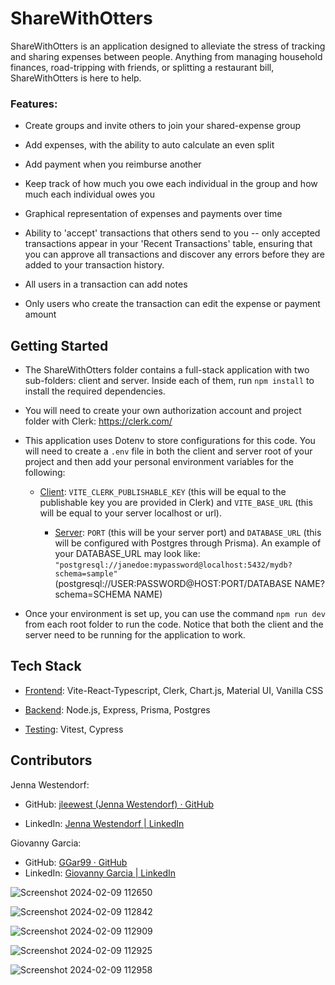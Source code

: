 # ShareWithOtters

ShareWithOtters is an application designed to alleviate the stress of tracking and sharing expenses between people. Anything from managing household finances, road-tripping with friends, or splitting a restaurant bill, ShareWithOtters is here to help.

### Features:

- Create groups and invite others to join your shared-expense group

- Add expenses, with the ability to auto calculate an even split

- Add payment when you reimburse another

- Keep track of how much you owe each individual in the group and how much each individual owes you

- Graphical representation of expenses and payments over time

- Ability to 'accept' transactions that others send to you -- only accepted transactions appear in your 'Recent Transactions' table, ensuring that you can approve all transactions and discover any errors before they are added to your transaction history.

- All users in a transaction can add notes

- Only users who create the transaction can edit the expense or payment amount

## Getting Started

- The ShareWithOtters folder contains a full-stack application with two sub-folders: client and server. Inside each of them, run `npm install` to install the required dependencies.

- You will need to create your own authorization account and project folder with Clerk: https://clerk.com/

- This application uses Dotenv to store configurations for this code. You will need to create a `.env` file in both the client and server root of your project and then add your personal environment variables for the following:

  - <u>Client</u>: `VITE_CLERK_PUBLISHABLE_KEY` (this will be equal to the publishable key you are provided in Clerk) and `VITE_BASE_URL` (this will be equal to your server localhost or url).

    - <u>Server</u>: `PORT` (this will be your server port) and `DATABASE_URL` (this will be configured with Postgres through Prisma). An example of your DATABASE_URL may look like: `"postgresql://janedoe:mypassword@localhost:5432/mydb?schema=sample"` (postgresql://USER:PASSWORD@HOST:PORT/DATABASE NAME?schema=SCHEMA NAME)

- Once your environment is set up, you can use the command `npm run dev` from each root folder to run the code. Notice that both the client and the server need to be running for the application to work.

## Tech Stack

- <u>Frontend</u>: Vite-React-Typescript, Clerk, Chart.js, Material UI, Vanilla CSS

- <u>Backend</u>: Node.js, Express, Prisma, Postgres

- <u>Testing</u>: Vitest, Cypress

## Contributors

Jenna Westendorf:

- GitHub: [jleewest (Jenna Westendorf) · GitHub](https://github.com/jleewest)

- LinkedIn: [Jenna Westendorf | LinkedIn](https://www.linkedin.com/in/jenna-westendorf/)

Giovanny Garcia:

- GitHub: [GGar99 · GitHub](https://github.com/GGar99)
- LinkedIn: [Giovanny Garcia | LinkedIn](http://www.linkedin.com/in/giovanny-garcia24)


![Screenshot 2024-02-09 112650](https://github.com/jleewest/ShareWithOtters/assets/132169274/630524cb-50ed-4832-87c8-d69d7cafefd8)

![Screenshot 2024-02-09 112842](https://github.com/jleewest/ShareWithOtters/assets/132169274/dc24852e-7ac1-4dc0-947f-a16d9503cd07)

![Screenshot 2024-02-09 112909](https://github.com/jleewest/ShareWithOtters/assets/132169274/00f37a21-b623-4608-b907-fd8a19f12984)

![Screenshot 2024-02-09 112925](https://github.com/jleewest/ShareWithOtters/assets/132169274/b501aa56-dc67-454e-a06d-a4c899ea1ad3)

![Screenshot 2024-02-09 112958](https://github.com/jleewest/ShareWithOtters/assets/132169274/582f633d-490f-4c75-8360-3ebe30e5bf27)
